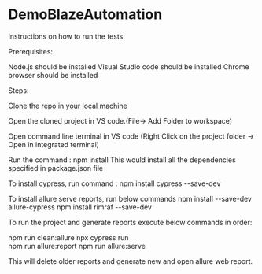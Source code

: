 # DemoBlazeAutomation

Instructions on how to run the tests:

Prerequisites:

Node.js should be installed
Visual Studio code should be installed
Chrome browser should be installed

Steps:

Clone the repo in your local machine

Open the cloned project in VS code.(File-> Add Folder to workspace)

Open command line terminal in VS code (Right Click on the project folder -> Open in integrated terminal)

Run the command : npm install This would install all the dependencies specified in package.json file

To install cypress, run command : npm install cypress --save-dev

To install allure serve reports, run below commands
  npm install --save-dev allure-cypress
  npm install rimraf --save-dev   

To run the project and generate reports execute below commands in order:

npm run clean:allure 
npx cypress run  
npm run allure:report
npm run allure:serve 

This will delete older reports and generate new and open allure web report.


 
